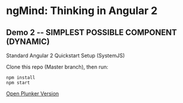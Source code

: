 # ngMind: Thinking in Angular 2

## Demo 2 -- SIMPLEST POSSIBLE COMPONENT (DYNAMIC)

Standard Angular 2 Quickstart Setup (SystemJS)

Clone this repo (Master branch), then run:
```
npm install
npm start
```

[Open Plunker Version](http://plnkr.co/edit/mL4F9xI63anMAO47FJyx?p=preview)

